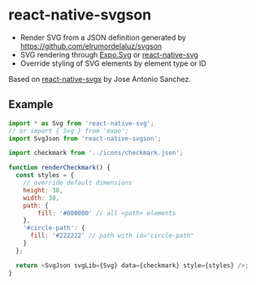 # react-native-svgson

 - Render SVG from a JSON definition generated by https://github.com/elrumordelaluz/svgson
 - SVG rendering through [Expo.Svg](https://docs.expo.io/versions/latest/sdk/svg) or [react-native-svg](https://github.com/react-native-community/react-native-svg)
 - Override styling of SVG elements by element type or ID

Based on [react-native-svgx](https://github.com/jasancheg/react-native-svgx) by Jose Antonio Sanchez.


## Example

```javascript
import * as Svg from 'react-native-svg';
// or import { Svg } from 'expo';
import SvgJson from 'react-native-svgson';

import checkmark from '../icons/checkmark.json';

function renderCheckmark() {
  const styles = {
    // override default dimensions
    height: 38,
    width: 38,
    path: {
        fill: '#000000' // all <path> elements
    },
    '#circle-path': {
      fill: '#222222' // path with id="circle-path"
    }
  };

  return <SvgJson svgLib={Svg} data={checkmark} style={styles} />;
}
```
